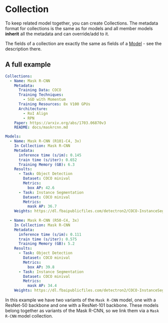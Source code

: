 # Collection

To keep related model together, you can create Collections. The metadata format for collections is the same as for models
and all member models **inherit** all the metadata and can override/add to it. 

The fields of a collection are exactly the same as fields of a 
[Model](model.html) - see the description there. 

## A full example

```yaml
Collections:
  - Name: Mask R-CNN
    Metadata:
      Training Data: COCO
      Training Techniques: 
        - SGD with Momentum
      Training Resources: 8x V100 GPUs
      Architecture:
        - RoI Align
        - RPN
    Paper: https://arxiv.org/abs/1703.06870v3
    README: docs/maskrcnn.md

Models:
  - Name: Mask R-CNN (R101-C4, 3x)
    In Collection: Mask R-CNN 
    Metadata:
      inference time (s/im): 0.145
      train time (s/iter): 0.652
      Training Memory (GB): 6.3
    Results:
      - Task: Object Detection
        Dataset: COCO minival
        Metrics:
          box AP: 42.6
      - Task: Instance Segmentation
        Dataset: COCO minival
        Metrics:
          mask AP: 36.7
    Weights: https://dl.fbaipublicfiles.com/detectron2/COCO-InstanceSegmentation/mask_rcnn_R_101_C4_3x/138363239/model_final_a2914c.pkl
  
  - Name: Mask R-CNN (R50-C4, 3x)
    In Collection: Mask R-CNN 
    Metadata:
      inference time (s/im): 0.111
      train time (s/iter): 0.575
      Training Memory (GB): 5.2
    Results:
      - Task: Object Detection
        Dataset: COCO minival
        Metrics:
          box AP: 39.8
      - Task: Instance Segmentation
        Dataset: COCO minival
        Metrics:
          mask AP: 34.4
    Weights: https://dl.fbaipublicfiles.com/detectron2/COCO-InstanceSegmentation/mask_rcnn_R_50_C4_3x/137849525/model_final_4ce675.pkl
```

In this example we have two variants of the `Mask R-CNN` model, one with a ResNet-50 backbone and one with a ResNet-101 backbone. These models belong together as variants of the Mask R-CNN, so we link them via a `Mask R-CNN` model collection.
